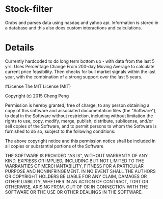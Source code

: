 # Stock-filter
Grabs and parses data using nasdaq and yahoo api. Information is stored in a database and this also does custom interactions and calculations.

# Details 
Currently hardcoded to do long term bottom up - with data from the last 5 yrs.
Uses Percentage Change From 200-day Moving Average to calculate current price feasibility.
Then checks for bull market signals within the last year, with the combination of a strong support over the last 5 years.

#License
The MIT License (MIT)

Copyright (c) 2015 Cheng Peng

Permission is hereby granted, free of charge, to any person obtaining a copy
of this software and associated documentation files (the "Software"), to deal
in the Software without restriction, including without limitation the rights
to use, copy, modify, merge, publish, distribute, sublicense, and/or sell
copies of the Software, and to permit persons to whom the Software is
furnished to do so, subject to the following conditions:

The above copyright notice and this permission notice shall be included in all
copies or substantial portions of the Software.

THE SOFTWARE IS PROVIDED "AS IS", WITHOUT WARRANTY OF ANY KIND, EXPRESS OR
IMPLIED, INCLUDING BUT NOT LIMITED TO THE WARRANTIES OF MERCHANTABILITY,
FITNESS FOR A PARTICULAR PURPOSE AND NONINFRINGEMENT. IN NO EVENT SHALL THE
AUTHORS OR COPYRIGHT HOLDERS BE LIABLE FOR ANY CLAIM, DAMAGES OR OTHER
LIABILITY, WHETHER IN AN ACTION OF CONTRACT, TORT OR OTHERWISE, ARISING FROM,
OUT OF OR IN CONNECTION WITH THE SOFTWARE OR THE USE OR OTHER DEALINGS IN THE
SOFTWARE.
